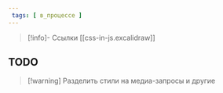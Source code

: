 ```yaml
---
 tags: [ в_процессе ]
---
```


> [!info]- Ссылки
> [[css-in-js.excalidraw]]

## TODO

> [!warning] Разделить стили на медиа-запросы и другие
